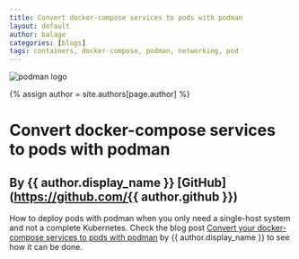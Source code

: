 ```yaml
---
title: Convert docker-compose services to pods with podman
layout: default
author: balage
categories: [blogs]
tags: containers, docker-compose, podman, networking, pod
---
```

![podman logo](https://podman.io/images/podman.svg)

{% assign author = site.authors[page.author] %}
# Convert docker-compose services to pods with podman
## By {{ author.display_name }} [GitHub](https://github.com/{{ author.github }})

How to deploy pods with podman when you only need a single-host system and not a complete Kubernetes. Check the blog post [Convert your docker-compose services to pods with podman](https://balagetech.com/convert-docker-compose-services-to-pods/) by {{ author.display_name }} to see how it can be done.
